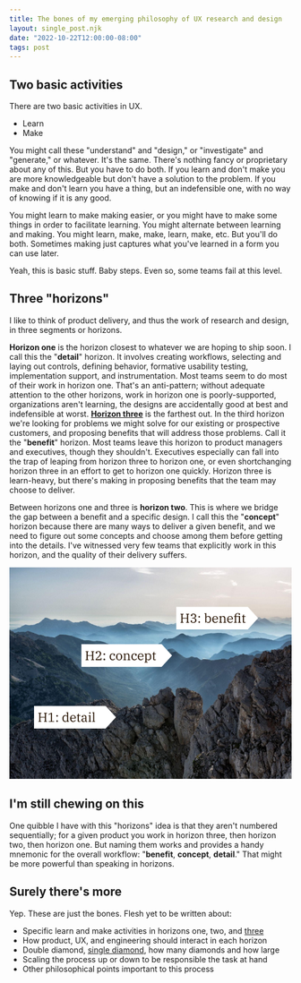 ```yaml
---
title: The bones of my emerging philosophy of UX research and design
layout: single_post.njk
date: "2022-10-22T12:00:00-08:00"
tags: post
---
```

## Two basic activities

There are two basic activities in UX.
- Learn
- Make

You might call these "understand" and "design," or "investigate" and "generate," or whatever. It's the same. There's nothing fancy or proprietary about any of this. But you have to do both. If you learn and don't make you are more knowledgeable but don't have a solution to the problem. If you make and don't learn you have a thing, but an indefensible one, with no way of knowing if it is any good.

You might learn to make making easier, or you might have to make some things in order to facilitate learning. You might alternate between learning and making. You might learn, make, make, learn, make, etc. But you'll do both. Sometimes making just captures what you've learned in a form you can use later.

Yeah, this is basic stuff. Baby steps. Even so, some teams fail at this level.

## Three "horizons"

I like to think of product delivery, and thus the work of research and design, in three segments or horizons.

**Horizon one** is the horizon closest to whatever we are hoping to ship soon. I call this the "**detail**" horizon. It involves creating workflows, selecting and laying out controls, defining behavior, formative usability testing, implementation support, and instrumentation. Most teams seem to do most of their work in horizon one. That's an anti-pattern; without adequate attention to the other horizons, work in horizon one is poorly-supported, organizations aren't learning, the designs are accidentally good at best and indefensible at worst.
**[Horizon three](https://jonplummer.com/2022/11/09/philosophy-of-ux-research-and-design-horizon-three-benefit/)** is the farthest out. In the third horizon we're looking for problems we might solve for our existing or prospective customers, and proposing benefits that will address those problems. Call it the "**benefit**" horizon. Most teams leave this horizon to product managers and executives, though they shouldn't. Executives especially can fall into the trap of leaping from horizon three to horizon one, or even shortchanging horizon three in an effort to get to horizon one quickly. Horizon three is learn-heavy, but there's making in proposing benefits that the team may choose to deliver.

Between horizons one and three is **horizon two**. This is where we bridge the gap between a benefit and a specific design. I call this the "**concept**" horizon because there are many ways to deliver a given benefit, and we need to figure out some concepts and choose among them before getting into the details. I've witnessed very few teams that explicitly work in this horizon, and the quality of their delivery suffers.

![](/assets/images/2022/11/Three-horizons.png)

## I'm still chewing on this

One quibble I have with this "horizons" idea is that they aren't numbered sequentially; for a given product you work in horizon three, then horizon two, then horizon one. But naming them works and provides a handy mnemonic for the overall workflow: "**benefit**, **concept**, **detail**." That might be more powerful than speaking in horizons.

## Surely there's more

Yep. These are just the bones. Flesh yet to be written about:
- Specific learn and make activities in horizons one, two, and [three](https://jonplummer.com/2022/11/09/philosophy-of-ux-research-and-design-horizon-three-benefit/)
- How product, UX, and engineering should interact in each horizon
- Double diamond, [single diamond](https://jonplummer.com/2022/11/09/single-diamond-the-basic-form-of-the-creative-process/), how many diamonds and how large
- Scaling the process up or down to be responsible the task at hand
- Other philosophical points important to this process
